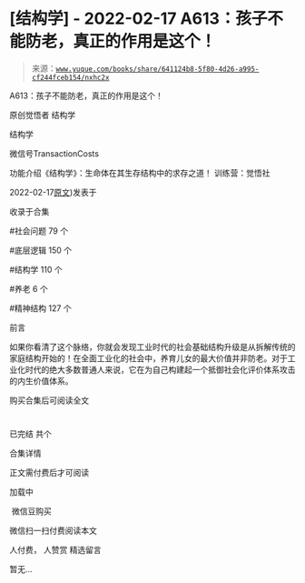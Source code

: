 # [结构学] - 2022-02-17 A613：孩子不能防老，真正的作用是这个！

> 来源：[`www.yuque.com/books/share/641124b8-5f80-4d26-a995-cf244fceb154/nxhc2x`](https://www.yuque.com/books/share/641124b8-5f80-4d26-a995-cf244fceb154/nxhc2x)



A613：孩子不能防老，真正的作用是这个！ 

原创觉悟者 结构学 

结构学 

微信号TransactionCosts 

功能介绍《结构学》：生命体在其生存结构中的求存之道！ 训练营：觉悟社 

2022-02-17[原文](https://mp.weixin.qq.com/s?__biz=MzIzMDYwOTM0Mg==&mid=2247487023&idx=1&sn=3370d17aaf4a8f046e2ebaa995200c87&chksm=e8b196fedfc61fe84dbfe4353d88b51f3077fc0ff82a1446e52742bce73e561b0e8ff1d113a3#rd))发表于 

收录于合集 

#社会问题 79 个 

#底层逻辑 150 个 

#结构学 110 个 

#养老 6 个 

#精神结构 127 个 

前言 

如果你看清了这个脉络，你就会发现工业时代的社会基础结构升级是从拆解传统的家庭结构开始的！在全面工业化的社会中，养育儿女的最大价值并非防老。对于工业化时代的绝大多数普通人来说，它在为自己构建起一个抵御社会化评价体系攻击的内生价值体系。 

购买合集后可阅读全文 

# 

已完结 共个 

合集详情 

正文需付费后才可阅读 

加载中 

 微信豆购买 

微信扫一扫付费阅读本文 

人付费， 人赞赏 <ne-h3 id="fsYqd" data-lake-id="fsYqd"><ne-heading-ext><ne-heading-anchor></ne-heading-anchor><ne-heading-fold></ne-heading-fold></ne-heading-ext><ne-heading-content>精选留言</ne-heading-content></ne-h3> 

暂无...